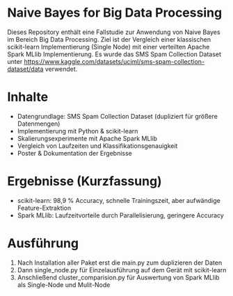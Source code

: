 # Naive Bayes for Big Data Processing

Dieses Repository enthält eine Fallstudie zur Anwendung von Naive Bayes im Bereich Big Data Processing. Ziel ist der Vergleich einer klassischen scikit-learn Implementierung (Single Node) mit einer verteilten Apache Spark MLlib Implementierung. Es wurde das SMS Spam Collection Dataset unter https://www.kaggle.com/datasets/uciml/sms-spam-collection-dataset/data verwendet. 

# Inhalte

- Datengrundlage: SMS Spam Collection Dataset (dupliziert für größere Datenmengen)
- Implementierung mit Python & scikit-learn
- Skalierungsexperimente mit Apache Spark MLlib
- Vergleich von Laufzeiten und Klassifikationsgenauigkeit
- Poster & Dokumentation der Ergebnisse

# Ergebnisse (Kurzfassung)
- scikit-learn: 98,9 % Accuracy, schnelle Trainingszeit, aber aufwändige Feature-Extraktion
- Spark MLlib: Laufzeitvorteile durch Parallelisierung, geringere Accuracy

# Ausführung
1. Nach Installation aller Paket erst die main.py zum duplizieren der Daten
2. Dann single_node.py für Einzelausführung auf dem Gerät mit scikit-learn
3. Anschließend cluster_comparision.py für Auswertung von Spark MLlib als Single-Node und Mulit-Node
